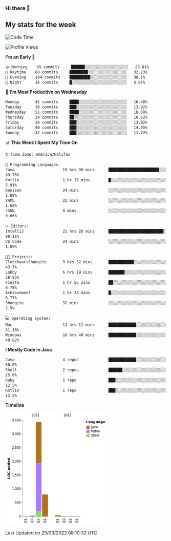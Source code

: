 ### Hi there 👋

## My stats for the week
<!--START_SECTION:waka-->
![Code Time](http://img.shields.io/badge/Code%20Time-132%20hrs%2016%20mins-blue)

![Profile Views](http://img.shields.io/badge/Profile%20Views-0-blue)

**I'm an Early 🐤** 

```text
🌞 Morning    65 commits     ██████░░░░░░░░░░░░░░░░░░░   23.81% 
🌆 Daytime    88 commits     ████████░░░░░░░░░░░░░░░░░   32.23% 
🌃 Evening    104 commits    █████████░░░░░░░░░░░░░░░░   38.1% 
🌙 Night      16 commits     █░░░░░░░░░░░░░░░░░░░░░░░░   5.86%

```
📅 **I'm Most Productive on Wednesday** 

```text
Monday       45 commits     ████░░░░░░░░░░░░░░░░░░░░░   16.48% 
Tuesday      38 commits     ███░░░░░░░░░░░░░░░░░░░░░░   13.92% 
Wednesday    51 commits     ████░░░░░░░░░░░░░░░░░░░░░   18.68% 
Thursday     29 commits     ██░░░░░░░░░░░░░░░░░░░░░░░   10.62% 
Friday       38 commits     ███░░░░░░░░░░░░░░░░░░░░░░   13.92% 
Saturday     40 commits     ███░░░░░░░░░░░░░░░░░░░░░░   14.65% 
Sunday       32 commits     ███░░░░░░░░░░░░░░░░░░░░░░   11.72%

```


📊 **This Week I Spent My Time On** 

```text
⌚︎ Time Zone: America/Halifax

💬 Programming Languages: 
Java                     19 hrs 36 mins      ██████████████████████░░░   89.76% 
Kotlin                   1 hr 17 mins        █░░░░░░░░░░░░░░░░░░░░░░░░   5.91% 
Denizen                  24 mins             ░░░░░░░░░░░░░░░░░░░░░░░░░   1.89% 
YAML                     22 mins             ░░░░░░░░░░░░░░░░░░░░░░░░░   1.68% 
JSON                     8 mins              ░░░░░░░░░░░░░░░░░░░░░░░░░   0.66%

🔥 Editors: 
IntelliJ                 21 hrs 26 mins      ████████████████████████░   98.11% 
VS Code                  24 mins             ░░░░░░░░░░░░░░░░░░░░░░░░░   1.89%

🐱‍💻 Projects: 
ClutchwarsShungite       9 hrs 32 mins       ███████████░░░░░░░░░░░░░░   43.7% 
Lobby                    6 hrs 19 mins       ███████░░░░░░░░░░░░░░░░░░   28.95% 
Fiesta                   1 hr 55 mins        ██░░░░░░░░░░░░░░░░░░░░░░░   8.78% 
Achievement              1 hr 28 mins        █░░░░░░░░░░░░░░░░░░░░░░░░   6.77% 
Shungite                 32 mins             ░░░░░░░░░░░░░░░░░░░░░░░░░   2.5%

💻 Operating System: 
Mac                      11 hrs 11 mins      ████████████░░░░░░░░░░░░░   51.18% 
Windows                  10 hrs 40 mins      ████████████░░░░░░░░░░░░░   48.82%

```

**I Mostly Code in Java** 

```text
Java                     4 repos             ████████████░░░░░░░░░░░░░   50.0% 
Shell                    2 repos             ██████░░░░░░░░░░░░░░░░░░░   25.0% 
Ruby                     1 repo              ███░░░░░░░░░░░░░░░░░░░░░░   12.5% 
Kotlin                   1 repo              ███░░░░░░░░░░░░░░░░░░░░░░   12.5%

```


**Timeline**

![Chart not found](https://raw.githubusercontent.com/lyndseyy/lyndseyy/main/charts/bar_graph.png) 


 Last Updated on 29/03/2022 08:10:32 UTC
<!--END_SECTION:waka-->